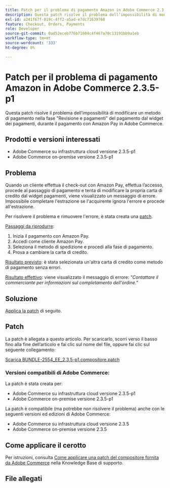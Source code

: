 ```yaml
---
title: Patch per il problema di pagamento Amazon in Adobe Commerce 2.3.5-p1
description: Questa patch risolve il problema dell’impossibilità di modificare un metodo di pagamento nella fase "Revisione e pagamenti" del pagamento dal widget dei pagamenti, durante il pagamento con Amazon Pay in Adobe Commerce.
exl-id: a241f67f-019c-4ff2-a5ad-e7dc71639768
feature: Checkout, Orders, Payments
role: Developer
source-git-commit: 0ad52eceb776b71604c4f467a70c13191bb9a1eb
workflow-type: tm+mt
source-wordcount: '333'
ht-degree: 0%

---
```


# Patch per il problema di pagamento Amazon in Adobe Commerce 2.3.5-p1

Questa patch risolve il problema dell’impossibilità di modificare un metodo di pagamento nella fase &quot;Revisione e pagamenti&quot; del pagamento dal widget dei pagamenti, durante il pagamento con Amazon Pay in Adobe Commerce.

## Prodotti e versioni interessati

* Adobe Commerce su infrastruttura cloud versione 2.3.5-p1
* Adobe Commerce on-premise versione 2.3.5-p1

## Problema

Quando un cliente effettua il check-out con Amazon Pay, effettua l’accesso, procede al passaggio di pagamento e tenta di modificare la propria carta di credito dal widget pagamenti, viene visualizzato un messaggio di errore. Impossibile completare l&#39;estrazione se l&#39;acquirente ignora l&#39;errore e procede all&#39;estrazione.

Per risolvere il problema e rimuovere l&#39;errore, è stata creata una [patch](assets/BUNDLE-2554_EE_2.3.5-p1.composer.patch.zip).

<u>Passaggi da riprodurre</u>:

1. Inizia il pagamento con Amazon Pay.
1. Accedi come cliente Amazon Pay.
1. Seleziona il metodo di spedizione e procedi alla fase di pagamento.
1. Prova a cambiare la carta di credito.

<u>Risultato previsto</u>: è stata selezionata un&#39;altra carta di credito come metodo di pagamento senza errori.

<u>Risultato effettivo</u>: viene visualizzato il messaggio di errore: *&quot;Contattare il commerciante per informazioni sul completamento dell&#39;ordine.&quot;*

## Soluzione

[Applica la patch](assets/BUNDLE-2554_EE_2.3.5-p1.composer.patch.zip) di seguito.

## Patch

La patch è allegata a questo articolo. Per scaricarlo, scorri verso il basso fino alla fine dell’articolo e fai clic sul nome del file, oppure fai clic sul seguente collegamento:

[Scarica BUNDLE-2554\_EE\_2.3.5-p1.compositore.patch](assets/BUNDLE-2554_EE_2.3.5-p1.composer.patch.zip)

### Versioni compatibili di Adobe Commerce:

La patch è stata creata per:

* Adobe Commerce su infrastruttura cloud versione 2.3.5-p1
* Adobe Commerce on-premise versione 2.3.5-p1

La patch è compatibile (ma potrebbe non risolvere il problema) anche con le seguenti versioni ed edizioni di Adobe Commerce:

* Adobe Commerce su infrastruttura cloud versione 2.3.5
* Adobe Commerce on-premise versione 2.3.5

## Come applicare il cerotto

Per istruzioni, consulta [Come applicare una patch del compositore fornita da Adobe Commerce](/help/how-to/general/how-to-apply-a-composer-patch-provided-by-magento.md) nella Knowledge Base di supporto.

## File allegati

